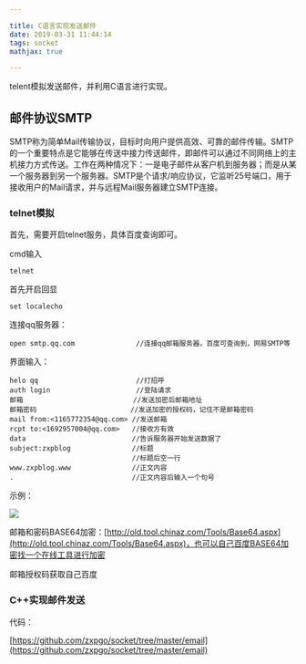 ```yaml
---

title: C语言实现发送邮件
date: 2019-03-31 11:44:14
tags: socket
mathjax: true

---
```


telent模拟发送邮件，并利用C语言进行实现。<!--more-->

## 邮件协议SMTP

SMTP称为简单Mail传输协议，目标时向用户提供高效、可靠的邮件传输。SMTP的一个重要特点是它能够在传送中接力传送邮件，即邮件可以通过不同网络上的主机接力方式传送。工作在两种情况下：一是电子邮件从客户机到服务器；而是从某一个服务器到另一个服务器。SMTP是个请求/响应协议，它监听25号端口，用于接收用户的Mail请求，并与远程Mail服务器建立SMTP连接。


### telnet模拟

首先，需要开启telnet服务，具体百度查询即可。

cmd输入

	telnet

首先开启回显

	set localecho

连接qq服务器：

	open smtp.qq.com               //连接qq邮箱服务器，百度可查询到，网易SMTP等

界面输入：
 
	
	helo qq                        //打招呼
	auth login                     //登陆请求
	邮箱                           //发送加密后邮箱地址
	邮箱密码                       //发送加密的授权码，记住不是邮箱密码
	mail from:<1165772354@qq.com> //发送邮箱     
	rcpt to:<1692957004@qq.com>   //接收方有效
	data                          //告诉服务器开始发送数据了
	subject:zxpblog               //标题
	                              //标题后空一行
	www.zxpblog.www               //正文内容
	.                             //正文内容后输入一个句号


示例：

![](https://i.imgur.com/yyACfDa.png)

邮箱和密码BASE64加密：[http://old.tool.chinaz.com/Tools/Base64.aspx](http://old.tool.chinaz.com/Tools/Base64.aspx)，也可以自己百度BASE64加密找一个在线工具进行加密

邮箱授权码获取自己百度

### C++实现邮件发送

代码：

[https://github.com/zxpgo/socket/tree/master/email](https://github.com/zxpgo/socket/tree/master/email)
